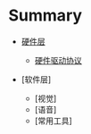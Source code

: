 # Summary

- [硬件层](./硬件层/硬件层.md)
    - [硬件驱动协议](./硬件层/硬件驱动协议.md)

- [软件层]
    - [视觉]
    - [语音]
    - [常用工具]